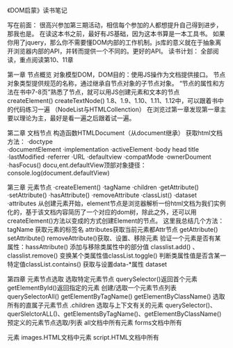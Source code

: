 《DOM启蒙》读书笔记

写在前面：
很高兴参加第三期活动，相信每个参加的人都想提升自己得到进步，那我也是。
在读这本书之前，最好有JS基础，因为这本书算是一本工具书。
如果你用了jquery，那么你不需要懂DOM内部的工作机制。js库的意义就在于抽象离开浏览器内部的API，并转而提供一个不同的。更好的API。
读书计划：
全部阅读，重点阅读第10、11章


第一章 节点概览
对象模型DOM，DOM目的：使用JS操作为文档提供接口。
节点对象类型提供规范的名称，通过继承自节点对象的子节点对象。
“节点的属性和方法在书中7-8页”熟悉了节点，就可以用JS创建元素和文本的节点
createElement()
createTextNode()
1.8、1.9、1.10、1.11、1.12中，可以跟着书中的代码练习一遍
（NodeList与HTMLCollenction）
在浏览过第一章发现第一章主要以理论为主，最好是看一遍之后跟着试一遍。


第二章 文档节点
构造函数HTMLDocument（从document继承）
获取html文档方法：
·doctype	
·documentElement
·implementation
·activeElement
·body head title
·lastModified
·referrer
·URL 
·defaultview
·compatMode
·ownerDoument
·hasFocus()
docu,ent.defaultView顶部对象捷径：
console.log(document.defaultView)



第三章 元素节点
·createElement()
·tagName
·children
·getAttribute()
·setAttribute()
·hasAttribute()
·removeAttribute
·classList()
·dataset
·attributes
从创建元素开始，element节点是浏览器解析一份html文档为我们实例化的，基于该文档内容简历了一个对应的dom树，除此之外，还可以用createElement()方法以变成的方式创建Element的节点。
这里我总结几个方法：
tagName 获取元素的标签名
attributes获取当前元素都Attr节点
getAttribute() setAttribute() removeAttribute()获取、设置、移除元素
验证一个元素是否有某属性：hassAttribute()
添加与移除类属性中的部分值 classlist.add() 、classlist.remove()
变换某个类属性值classList.toggle()
判断类属性值是否含某一特定值classList.contains()
获取与设置data-*属性   dataset

第四章  元素节点选取
选取特定元素节点
querySelector()返回首个元素
getElementById()返回指定的元素
创建/选取一个元素节点列表
querySelectorAll()
getElementByTagName()
getElementByClassName()
选取所有的直属子元素节点
.children
选取与上下文有关的元素
querySelector()、querSlelctorALL()、getElementsByTagName()、getElementByClassName()
预定义的元素节点选取/列表
all文档中所有元素  forms文档中所有<form>元素  images.HTML文档中<img>元素  script.HTML文档中所有<script>元素  links.文档中<a>元素 


第五章 元素节点几何量与滚动几何量
获取元素相对于offsetParent的offsetTop及offsetLeft值，他们以像素为单位.
使用getBoundingClientRect()获取元素相对于视区的Top.Right.Bottom以及Left边沿偏移量
获取元素在视区中的尺寸(边框+填充+内容)getBoundingClientRect()
获取元素在视区中的尺寸(填充+内容)不含边框clientWidth clientHeight
使用elementFromPoint()获取视区中某一特定点上最顶层元素
使用scrollHeight及scrollWidth获取滚动元素的尺寸
使用scrollTop及获取并设置从上、左边滚动的距离
使用scrolllntoView()滚动元素到视区
